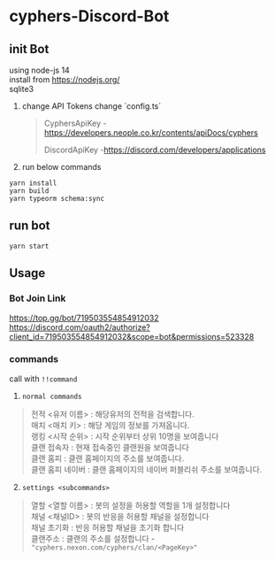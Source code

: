 # cyphers-Discord-Bot

## init Bot

using node-js 14  
install from https://nodejs.org/  
sqlite3

1. change API Tokens
   change \`config.ts\`

    > CyphersApiKey -https://developers.neople.co.kr/contents/apiDocs/cyphers
    >
    > DiscordApiKey -https://discord.com/developers/applications

2. run below commands

```
yarn install
yarn build
yarn typeorm schema:sync
```

## run bot

```
yarn start
```

## Usage

### Bot Join Link

https://top.gg/bot/719503554854912032
https://discord.com/oauth2/authorize?client_id=719503554854912032&scope=bot&permissions=523328
### commands

call with `!!command`

1. `normal commands`

> 전적 <유저 이름> : 해당유저의 전적을 검색합니다.  
> 매치 <매치 키> : 해당 게임의 정보를 가져옵니다.  
> 랭킹 <시작 순위> : 시작 순위부터 상위 10명을 보여줍니다  
> 클랜 접속자 : 현재 접속중인 클랜원을 보여줍니다  
> 클랜 홈피 : 클랜 홈페이지의 주소를 보여줍니다.  
> 클랜 홈피 네이버 : 클랜 홈페이지의 네이버 퍼블리쉬 주소를 보여줍니다.

2. `settings <subcommands>`

> 열할 <열할 이름> : 봇의 설정을 허용할 역할을 1개 설정합니다  
> 채널 <채널ID> : 봇의 반응을 허용할 채널을 설정합니다  
> 채널 초기화 : 반응 허용할 채널을 초기화 합니다  
> 클랜주소 <PageKey>: 클랜의 주소를 설정합니다 - `"cyphers.nexon.com/cyphers/clan/<PageKey>"`

